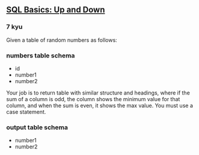 <h2><a href=https://www.codewars.com/kata/595a3ba3843b0cbf8e000004/train/sql target="_blank">SQL Basics: Up and Down</a></h2><h3>7 kyu</h3><p>Given a table of random numbers as follows:</p><h3 id="numbers-table-schema">numbers table schema</h3><ul><li>id</li><li>number1</li><li>number2</li></ul><p>Your job is to return table with similar structure and headings, where if the sum of a column is odd, the column shows the minimum value for that column, and when the sum is even, it shows the max value. You must use a case statement.</p><h3 id="output-table-schema">output table schema</h3><ul><li>number1</li><li>number2</li></ul>